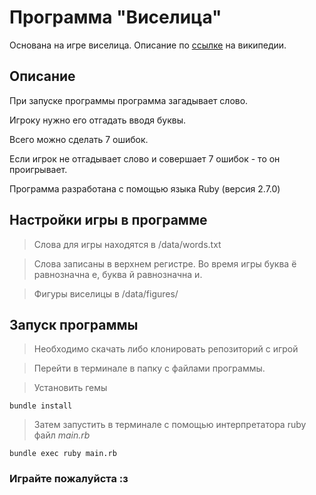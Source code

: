 # Программа "Виселица"
Основана на игре виселица.  Описание по [ссылке](https://ru.wikipedia.org/wiki/Виселица_(игра)) на википедии.
## Описание
При запуске программы программа загадывает слово.

Игроку нужно его отгадать вводя буквы.

Всего можно сделать 7 ошибок.

Если игрок не отгадывает слово и совершает 7 ошибок - то он проигрывает.

Программа разработана с помощью языка Ruby (версия 2.7.0)

## Настройки игры в программе
> Слова для игры находятся в /data/words.txt

> Слова записаны в верхнем регистре. Во время игры буква ё равнозначна е, буква й равнозначна и. 

> Фигуры виселицы в /data/figures/

## Запуск программы
> Необходимо скачать либо клонировать репозиторий с игрой

> Перейти в терминале в папку с файлами программы.

> Установить гемы
```
bundle install
```
> Затем запустить в терминале с помощью интерпретатора ruby файл <em>main.rb</em>
```
bundle exec ruby main.rb
```
### Играйте пожалуйста :з
